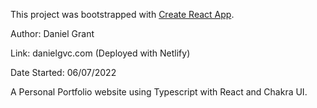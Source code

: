 This project was bootstrapped with
[Create React App](https://github.com/facebook/create-react-app).

Author: Daniel Grant

Link: danielgvc.com (Deployed with Netlify)

Date Started: 06/07/2022

A Personal Portfolio website using Typescript with React and Chakra UI.
